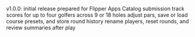 v1.0.0:
initial release prepared for Flipper Apps Catalog submission
track scores for up to four golfers across 9 or 18 holes
adjust pars, save or load course presets, and store round history
rename players, reset rounds, and review summaries after play
